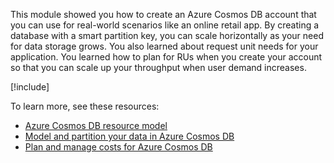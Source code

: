 This module showed you how to create an Azure Cosmos DB account that you can use for real-world scenarios like an online retail app. By creating a database with a smart partition key, you can scale horizontally as your need for data storage grows. You also learned about request unit needs for your application. You learned how to plan for RUs when you create your account so that you can scale up your throughput when user demand increases.

[!include[](../../../includes/azure-sandbox-cleanup.md)]

To learn more, see these resources:

- [Azure Cosmos DB resource model](/azure/cosmos-db/account-databases-containers-items)
- [Model and partition your data in Azure Cosmos DB](/learn/modules/model-partition-data-azure-cosmos-db/)
- [Plan and manage costs for Azure Cosmos DB](/azure/cosmos-db/plan-manage-costs)

